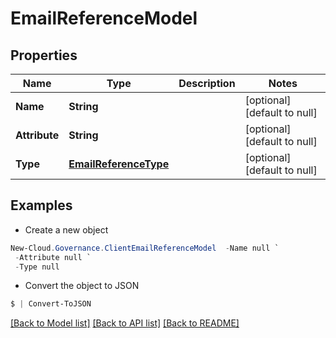 # EmailReferenceModel
## Properties

Name | Type | Description | Notes
------------ | ------------- | ------------- | -------------
**Name** | **String** |  | [optional] [default to null]
**Attribute** | **String** |  | [optional] [default to null]
**Type** | [**EmailReferenceType**](EmailReferenceType.md) |  | [optional] [default to null]

## Examples

- Create a new object
```powershell
New-Cloud.Governance.ClientEmailReferenceModel  -Name null `
 -Attribute null `
 -Type null
```

- Convert the object to JSON
```powershell
$ | Convert-ToJSON
```


[[Back to Model list]](../README.md#documentation-for-models) [[Back to API list]](../README.md#documentation-for-api-endpoints) [[Back to README]](../README.md)

